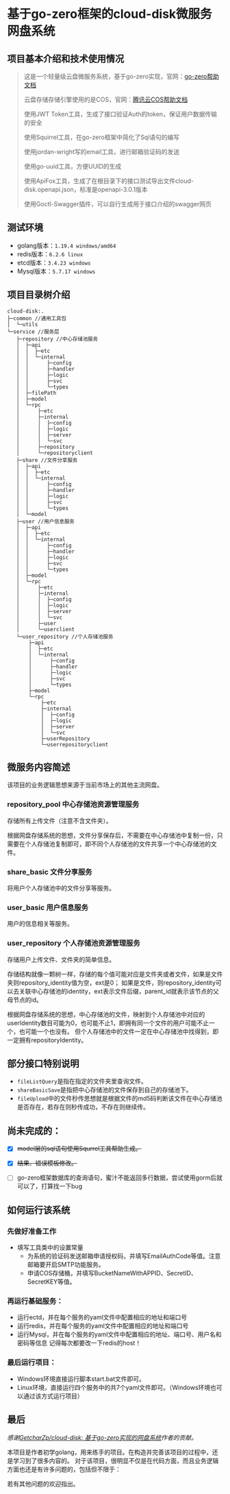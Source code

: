 # 基于go-zero框架的cloud-disk微服务网盘系统


## 项目基本介绍和技术使用情况
> 这是一个轻量级云盘微服务系统，基于go-zero实现，官网：[go-zero帮助文档](https://go-zero.dev/cn/docs/introduction)
>
> 云盘存储存储引擎使用的是COS，官网：[腾讯云COS帮助文档](https://cloud.tencent.com/document/product/436/31215)
> 
> 使用JWT Token工具，生成了接口验证Auth的token，保证用户数据传输的安全
> 
> 使用Squirrel工具，在go-zero框架中简化了Sql语句的编写
> 
> 使用jordan-wright写的email工具，进行邮箱验证码的发送
> 
> 使用go-uuid工具，方便UUID的生成
> 
> 使用ApiFox工具，生成了在根目录下的接口测试导出文件cloud-disk.openapi.json，标准是openapi-3.0.1版本
> 
> 使用Goctl-Swagger插件，可以自行生成用于接口介绍的swagger网页

## 测试环境
* golang版本：`1.19.4 windows/amd64`
* redis版本：`6.2.6 linux`
* etcd版本：`3.4.23 windows` 
* Mysql版本：`5.7.17 windows`

## 项目目录树介绍
```text
cloud-disk:.
├─common //通用工具包
│  └─utils
└─service //服务层
   ├─repository //中心存储池服务
   │  ├─api 
   │  │  ├─etc
   │  │  └─internal
   │  │      ├─config
   │  │      ├─handler
   │  │      ├─logic
   │  │      ├─svc
   │  │      └─types
   │  ├─filePath
   │  ├─model
   │  └─rpc
   │      ├─etc
   │      ├─internal
   │      │  ├─config
   │      │  ├─logic
   │      │  ├─server
   │      │  └─svc
   │      ├─repository
   │      └─repositoryclient
   ├─share //文件分享服务
   │  ├─api
   │  │  ├─etc
   │  │  └─internal
   │  │      ├─config
   │  │      ├─handler
   │  │      ├─logic
   │  │      ├─svc
   │  │      └─types
   │  └─model
   ├─user //用户信息服务
   │  ├─api
   │  │  ├─etc
   │  │  └─internal
   │  │      ├─config
   │  │      ├─handler
   │  │      ├─logic
   │  │      ├─svc
   │  │      └─types
   │  ├─model
   │  └─rpc
   │      ├─etc
   │      ├─internal
   │      │  ├─config
   │      │  ├─logic
   │      │  ├─server
   │      │  └─svc
   │      ├─user
   │      └─userclient
   └─user_repository //个人存储池服务
       ├─api
       │  ├─etc
       │  └─internal
       │      ├─config
       │      ├─handler
       │      ├─logic
       │      ├─svc
       │      └─types
       ├─model
       └─rpc
           ├─etc
           ├─internal
           │  ├─config
           │  ├─logic
           │  ├─server
           │  └─svc
           ├─userRepository
           └─userrepositoryclient

```

## 微服务内容简述
该项目的业务逻辑思想来源于当前市场上的其他主流网盘。
### repository_pool 中心存储池资源管理服务
存储所有上传文件（注意不含文件夹）。 

根据网盘存储系统的思想，文件分享保存后，不需要在中心存储池中复制一份，只需要在个人存储池复制即可，即不同个人存储池的文件共享一个中心存储池的文件。

### share_basic 文件分享服务
将用户个人存储池中的文件分享等服务。

### user_basic 用户信息服务
用户的信息相关等服务。

### user_repository 个人存储池资源管理服务
存储用户上传文件、文件夹的简单信息。

存储结构就像一颗树一样，存储的每个值可能对应是文件夹或者文件，如果是文件夹则repository_identity值为空，ext是0； 
如果是文件，则repository_identity可以去关联中心存储池的identity，ext表示文件后缀，parent_id就表示该节点的父母节点的id。

根据网盘存储系统的思想，中心存储池的文件，映射到个人存储池中对应的userIdentity数目可能为0，也可能不止1，即拥有同一个文件的用户可能不止一个，也可能一个也没有。
但个人存储池中的文件一定在中心存储池中找得到，即一定拥有repositoryIdentity。


## 部分接口特别说明
* `fileListQuery`是指在指定的文件夹里查询文件。
* `shareBasicSave`是指把中心存储池的文件保存到自己的存储池下。
* `fileUpload`中的文件秒传思想就是根据文件的md5码判断该文件在中心存储池是否存在，若存在则秒传成功，不存在则继续传。

## 尚未完成的：
* [x] ~~model层的sql语句使用Squrrel工具帮助生成。~~
* [x] ~~结果、错误模板修改。~~
* [ ] go-zero框架数据库的查询语句，蜜汁不能返回多行数据，尝试使用gorm后就可以了，打算找一下bug


## 如何运行该系统
### 先做好准备工作
* 填写工具类中的设置常量
  * 为系统的验证码发送邮箱申请授权码，并填写EmailAuthCode等值。注意邮箱要开启SMTP功能服务。
  * 申请COS存储桶，并填写BucketNameWithAPPID、SecretID、SecretKEY等值。
### 再运行基础服务：
* 运行ectd，并在每个服务的yaml文件中配置相应的地址和端口号
* 运行redis，并在每个服务的yaml文件中配置相应的地址和端口号
* 运行Mysql，并在每个服务的yaml文件中配置相应的地址、端口号、用户名和密码等信息
  记得每次都要改一下redis的host！
### 最后运行项目：
* Windows环境直接运行脚本start.bat文件即可。
* Linux环境，直接运行四个服务中的共7个yaml文件即可。（Windows环境也可以通过该方式运行项目）

## 最后
*感谢[GetcharZp/cloud-disk: 基于go-zero实现的网盘系统](https://github.com/GetcharZp/cloud-disk)作者的贡献。*

本项目是作者初学golang，用来练手的项目。在构造并完善该项目的过程中，还是学习到了很多内容的。
对于该项目，很明显不仅是在代码方面，而且业务逻辑方面也还是有许多问题的，包括但不限于：

若有其他问题的欢迎指出。
